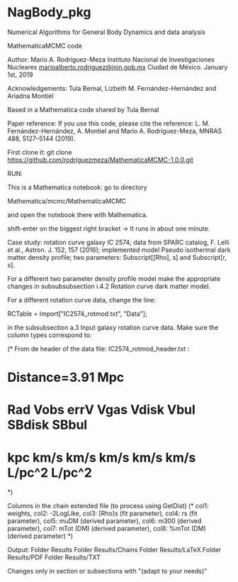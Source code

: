 NagBody_pkg
===========

Numerical Algorithms for General Body Dynamics and data analysis

MathematicaMCMC code

Author:
Mario A. Rodríguez-Meza
Instituto Nacional de Investigaciones Nucleares
marioalberto.rodriguez@inin.gob.mx
Ciudad de México. January 1st, 2019

Acknowledgements: Tula Bernal, Lizbeth M. Fernández-Hernández and Ariadna Montiel 

Based in a Mathematica code shared by Tula Bernal

Paper reference: 
If you use this code, please cite the reference: L. M. Fernández-Hernández, A. Montiel and Mario A. Rodríguez-Meza, MNRAS 488, 5127–5144 (2019). 

First clone it:
git clone https://github.com/rodriguezmeza/MathematicaMCMC-1.0.0.git

RUN:  

This is a Mathematica notebook: go to directory 

Mathematica/mcmc/MathematicaMCMC

and open the notebook there with Mathematica.

shift-enter on the biggest right bracket ->
It runs in about one minute.

Case study: 
rotation curve galaxy IC 2574; 
data from SPARC catalog, F. Lelli et al., Astron. J. 152, 157 (2016); 
implemented model Pseudo isothermal dark matter density profile;
two parameters: Subscript[\[Rho], s] and Subscript[r, s].

For a different two parameter density profile model make the appropriate changes in subsubsubsection i.4.2 Rotation curve dark matter model.

For a different rotation curve data, change the line:

RCTable = Import["IC2574_rotmod.txt", "Data"];

in the subsubsection a.3 Input galaxy rotation curve data. Make sure the column types correspond to:

(* From de header of the data file: IC2574_rotmod_header.txt :
# Distance=3.91 Mpc
# Rad Vobs errV Vgas Vdisk Vbul SBdisk SBbul
# kpc km/s km/s km/s km/s km/s L/pc^2 L/pc^2
*)

Columns in the chain extended file (to process using GetDist)
(* 
col1: weights, 
col2: -2LogLike, 
col3: \[Rho]s (fit parameter),
col4: rs (fit parameter),
col5: muDM (derived parameter),
col6: m300 (derived parameter),
col7: mTot (DM) (derived parameter),
col8: %mTot (DM) (derived parameter)
*)

Output:
Folder Results
Folder Results/Chains
Folder Results/LaTeX
Folder Results/PDF
Folder Results/TXT

Changes only in section or subsections with "(adapt to your needs)"
